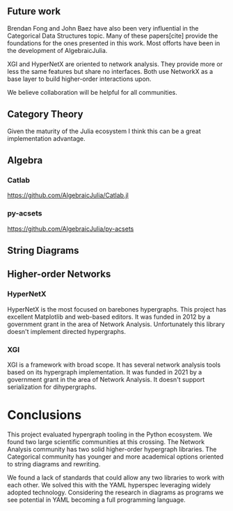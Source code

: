## Future work

Brendan Fong and John Baez have also been very influential in the Categorical Data Structures topic. Many of these papers[cite] provide the foundations for the ones presented in this work. Most offorts have been in the development of AlgebraicJulia.

XGI and HyperNetX are oriented to network analysis. They provide more or less the same features but share no interfaces. Both use NetworkX as a base layer to build higher-order interactions upon.

We believe collaboration will be helpful for all communities.

## Category Theory
Given the maturity of the Julia ecosystem I think this can be a great implementation advantage.
## Algebra
### Catlab
https://github.com/AlgebraicJulia/Catlab.jl

### py-acsets
https://github.com/AlgebraicJulia/py-acsets
## String Diagrams
## Higher-order Networks
### HyperNetX

HyperNetX is the most focused on barebones hypergraphs. This project has excellent Matplotlib and web-based editors. It was funded in 2012 by a government grant in the area of Network Analysis. Unfortunately this library doesn't implement directed hypergraphs.

### XGI

XGI is a framework with broad scope. It has several network analysis tools based on its hypergraph implementation. It was funded in 2021 by a government grant in the area of Network Analysis. It doesn't support serialization for dihypergraphs.

# Conclusions

This project evaluated hypergraph tooling in the Python ecosystem. We found two large scientific communities at this crossing. The Network Analysis community has two solid higher-order hypergraph libraries. The Categorical community has younger and more academical options oriented to string diagrams and rewriting.

We found a lack of standards that could allow any two libraries to work with each other. We solved this with the YAML hyperspec leveraging widely adopted technology. Considering the research in diagrams as programs we see potential in YAML becoming a full programming language.